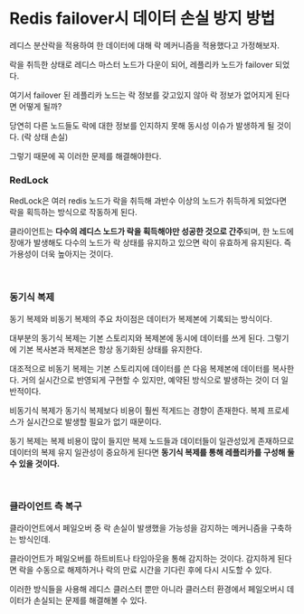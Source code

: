 # Redis failover시 데이터 손실 방지 방법

레디스 분산락을 적용하여 한 데이터에 대해 락 메커니즘을 적용했다고 가정해보자.

락을 취득한 상태로 레디스 마스터 노드가 다운이 되어, 레플리카 노드가 failover 되었다.

여기서 failover 된 레플리카 노드는 락 정보를 갖고있지 않아 락 정보가 없어지게 된다면 어떻게 될까?

당연히 다른 노드들도 락에 대한 정보를 인지하지 못해 동시성 이슈가 발생하게 될 것이다. (락 상태 손실)

그렇기 때문에 꼭 이러한 문제를 해결해야한다.

### RedLock 

RedLock은 여러 redis 노드가 락을 취득해 과반수 이상의 노드가 취득하게 되었다면 락을 획득하는 방식으로 작동하게 된다.

클라이언트는 **다수의 레디스 노드가 락을 획득해야만 성공한 것으로 간주**되며, 한 노드에 장애가 발생해도 다수의 노드가 락 상태를 유지하고 있으면 락이 유효하게 유지된다. 즉 가용성이 더욱 높아지는 것이다.

<br>

### 동기식 복제

동기 복제와 비동기 복제의 주요 차이점은 데이터가 복제본에 기록되는 방식이다.

대부분의 동기식 복제는 기본 스토리지와 복제본에 동시에 데이터를 쓰게 된다. 그렇기에 기본 복사본과 복제본은 항상 동기화된 상태를 유지한다.

대조적으로 비동기 복제는 기본 스토리지에 데이터를 쓴 다음 복제본에 데이터를 복사한다. 거의 실시간으로 반영되게 구현할 수 있지만, 예약된 방식으로 발생하는 것이 더 일반적이다.

비동기식 복제가 동기식 복제보다 비용이 훨씬 적게드는 경향이 존재한다. 복제 프로세스가 실시간으로 발생할 필요가 없기 때문이다.

동기 복제는 복제 비용이 많이 들지만 복제 노드들과 데이터들이 일관성있게 존재하므로 데이터의 복제 유지 일관성이 중요하게 된다면 **동기식 복제를 통해 레플리카를 구성해 둘 수 있을 것이다.**

<br>


### 클라이언트 측 복구

클라이언트에서 페일오버 중 락 손실이 발생했을 가능성을 감지하는 메커니즘을 구축하는 방식인데.

클라이언트가 페일오버를 하트비트나 타임아웃을 통해 감지하는 것이다. 감지하게 된다면 락을 수동으로 해제하거나 락의 만료 시간을 기다린 후에 다시 시도할 수 있다.

이러한 방식들을 사용해 레디스 클러스터 뿐만 아니라 클러스터 환경에서 페일오버시 데이터가 손실되는 문제를 해결해볼 수 있다.
